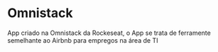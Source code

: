 # Omnistack
App criado na Omnistack da Rockeseat, o App se trata de ferramente semelhante ao Airbnb para empregos na área de TI
